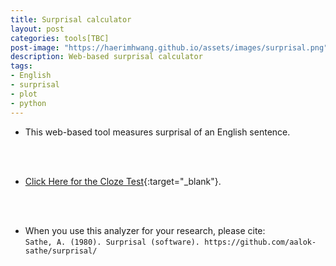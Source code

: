 ```yaml
---
title: Surprisal calculator
layout: post
categories: tools[TBC]
post-image: "https://haerimhwang.github.io/assets/images/surprisal.png"
description: Web-based surprisal calculator
tags:
- English
- surprisal
- plot
- python
---
```


* This web-based tool measures surprisal of an English sentence. 
<br>
<br>

* [Click Here for the Cloze Test](){:target="_blank"}. 
<br>
<br>

* When you use this analyzer for your research, please cite:  
   `Sathe, A. (1980). Surprisal (software). https://github.com/aalok-sathe/surprisal/` 
    
